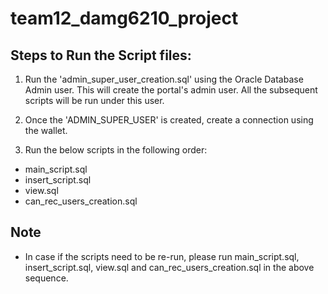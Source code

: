# team12_damg6210_project

## Steps to Run the Script files:

1. Run the 'admin_super_user_creation.sql' using the Oracle Database Admin user. This will create the portal's admin user. All the subsequent scripts will be run under this user.

2. Once the 'ADMIN_SUPER_USER' is created, create a connection using the wallet.

3. Run the below scripts in the following order:
- main_script.sql
- insert_script.sql
- view.sql
- can_rec_users_creation.sql

## Note
- In case if the scripts need to be re-run, please run main_script.sql, insert_script.sql, view.sql and can_rec_users_creation.sql in the above sequence.


